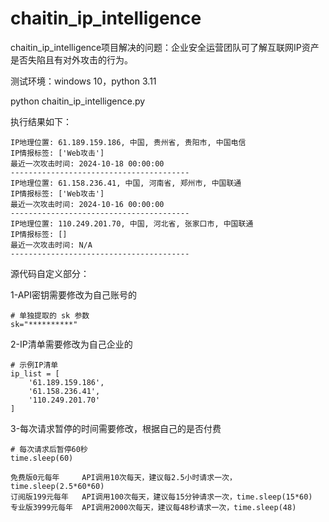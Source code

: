 # chaitin_ip_intelligence
chaitin_ip_intelligence项目解决的问题：企业安全运营团队可了解互联网IP资产是否失陷且有对外攻击的行为。

测试环境：windows 10，python 3.11

python chaitin_ip_intelligence.py

执行结果如下：

```
IP地理位置: 61.189.159.186, 中国, 贵州省, 贵阳市, 中国电信
IP情报标签: ['Web攻击']
最近一次攻击时间: 2024-10-18 00:00:00
----------------------------------------
IP地理位置: 61.158.236.41, 中国, 河南省, 郑州市, 中国联通
IP情报标签: ['Web攻击']
最近一次攻击时间: 2024-10-16 00:00:00
----------------------------------------
IP地理位置: 110.249.201.70, 中国, 河北省, 张家口市, 中国联通
IP情报标签: []
最近一次攻击时间: N/A
----------------------------------------
```

源代码自定义部分：

1-API密钥需要修改为自己账号的
```
# 单独提取的 sk 参数
sk="**********"
```
2-IP清单需要修改为自己企业的
```
# 示例IP清单
ip_list = [
    '61.189.159.186', 
    '61.158.236.41',
    '110.249.201.70'
]
```
3-每次请求暂停的时间需要修改，根据自己的是否付费
```
# 每次请求后暂停60秒
time.sleep(60)
```
```
免费版0元每年     API调用10次每天，建议每2.5小时请求一次，time.sleep(2.5*60*60)
订阅版199元每年   API调用100次每天，建议每15分钟请求一次，time.sleep(15*60)
专业版3999元每年  API调用2000次每天，建议每48秒请求一次，time.sleep(48)
```
